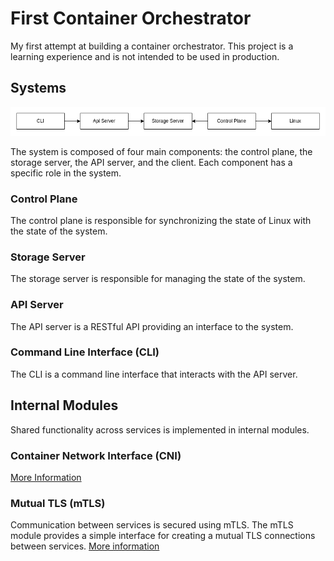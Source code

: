 # First Container Orchestrator

My first attempt at building a container orchestrator. This project is a learning experience and is not intended to be
used in production.

## Systems

![System overview](docs/images/system_overview.png)

The system is composed of four main components: the control plane, the storage server, the API server, and the client.
Each component has a specific role in the system.

### Control Plane

The control plane is responsible for synchronizing the state of Linux with the state of the system.

### Storage Server

The storage server is responsible for managing the state of the system.

### API Server
The API server is a RESTful API providing an interface to the system.


### Command Line Interface (CLI)

The CLI is a command line interface that interacts with the API server.

## Internal Modules
Shared functionality across services is implemented in internal modules.

### Container Network Interface (CNI)

[More Information](src/internal/cni/README.md)

### Mutual TLS (mTLS)
Communication between services is secured using mTLS. The mTLS module provides a simple interface for creating a mutual
TLS connections between services.
[More information](src/internal/mtls/README.md)
